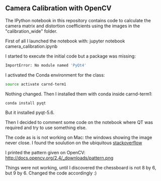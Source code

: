 ## Camera Calibration with OpenCV

The IPython notebook in this repository contains code to calculate the camera matrix and distortion coefficients using the images in the "calibration_wide" folder.

First of all I launched the notebook with:
jupyter notebook camera_calibration.ipynb

I started to execute the initial code but a package was missing:
```bash
ImportError: No module named 'PyQt4'
```

I activated the Conda environment for the class:
```bash
source activate carnd-term1
```

Nothing changed. Then I installed them with conda inside carnd-term1:
```bash
conda install pyqt
```

But it installed pyqt-5.6.

Then I decided to comment some code on the notebook where QT was required and try to use something else.

The code as is is not working on Mac: the windows showing the image never close. I found the soulution on the ubiquitous [stackoverflow]( http://stackoverflow.com/questions/6116564/destroywindow-does-not-close-window-on-mac-using-python-and-opencv)

I printed the pattern given on OpenCV: http://docs.opencv.org/2.4/_downloads/pattern.png

Things were not working, until I discovered the chessboard is not 8 by 6, but 9 by 6. Changed the code accordingly :)
